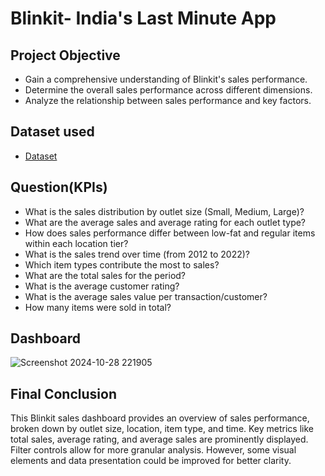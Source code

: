 # Blinkit- India's Last Minute App
 
## Project Objective

- Gain a comprehensive understanding of Blinkit's sales performance.
- Determine the overall sales performance across different dimensions.
- Analyze the relationship between sales performance and key factors.

## Dataset used
- <a href="https://github.com/vivekk00/Blinkit_Dashboard/blob/main/BlinkIT%20Grocery%20Data.xlsx"> Dataset </a>

## Question(KPIs)

- What is the sales distribution by outlet size (Small, Medium, Large)?
- What are the average sales and average rating for each outlet type?
- How does sales performance differ between low-fat and regular items within each location tier?
- What is the sales trend over time (from 2012 to 2022)?
- Which item types contribute the most to sales?
- What are the total sales for the period? 
- What is the average customer rating? 
- What is the average sales value per transaction/customer? 
- How many items were sold in total?

## Dashboard
![Screenshot 2024-10-28 221905](https://github.com/user-attachments/assets/b09b8c1a-0748-4a7d-83ab-a497be9afc6c)


## Final Conclusion

This Blinkit sales dashboard provides an overview of sales performance, broken down by outlet size, location, item type, and time. Key metrics like total sales, average rating, and average sales are prominently displayed. Filter controls allow for more granular analysis. However, some visual elements and data presentation could be improved for better clarity.
